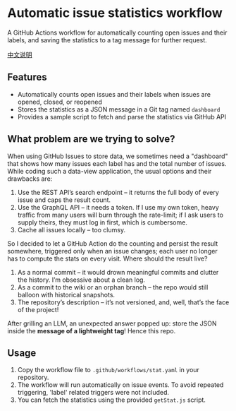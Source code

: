 # Automatic issue statistics workflow

A GitHub Actions workflow for automatically counting open issues and their labels, and saving the statistics to a tag message for further request.

[中文说明](./README.md)

## Features
- Automatically counts open issues and their labels when issues are opened, closed, or reopened
- Stores the statistics as a JSON message in a Git tag named `dashboard`
- Provides a sample script to fetch and parse the statistics via GitHub API

## What problem are we trying to solve?
When using GitHub Issues to store data, we sometimes need a "dashboard" that shows how many issues each label has and the total number of issues. While coding such a data-view application, the usual options and their drawbacks are:

1. Use the REST API’s search endpoint – it returns the full body of every issue and caps the result count.  
2. Use the GraphQL API – it needs a token. If I use my own token, heavy traffic from many users will burn through the rate-limit; if I ask users to supply theirs, they must log in first, which is cumbersome.  
3. Cache all issues locally – too clumsy.

So I decided to let a GitHub Action do the counting and persist the result somewhere, triggered only when an issue changes; each user no longer has to compute the stats on every visit. Where should the result live?

1. As a normal commit – it would drown meaningful commits and clutter the history. I’m obsessive about a clean log.  
2. As a commit to the wiki or an orphan branch – the repo would still balloon with historical snapshots.  
3. The repository’s description – it’s not versioned, and, well, that’s the face of the project!

After grilling an LLM, an unexpected answer popped up: store the JSON inside the **message of a lightweight tag**! Hence this repo.


## Usage
1. Copy the workflow file to `.github/workflows/stat.yaml` in your repository.
2. The workflow will run automatically on issue events. To avoid repeated triggering, 'label' related triggers were not included.
3. You can fetch the statistics using the provided `getStat.js` script.